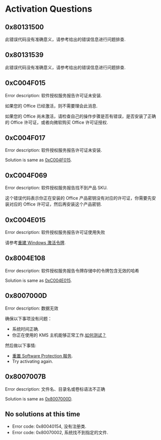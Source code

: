 # Activation Questions

## 0x80131500

此错误代码没有准确意义，请参考给出的错误信息进行问题排查.

## 0x80131539

此错误代码没有准确意义，请参考给出的错误信息进行问题排查.

## 0xC004F015

Error description: 软件授权服务报告许可证未安装.

如果您的 Office 已经激活，则不需要理会此消息.

如果您的 Office 尚未激活，请检查自己的操作步骤是否有错误，是否安装了正确的 Office 许可证，或者向微软购买 Office 许可证授权.

## 0xC004F017

Error description: 软件授权服务报告许可证未安装.

Solution is same as [0xC004F015](activation.md#_0xc004f015).

## 0xC004F069

Error description: 软件授权服务报告找不到产品 SKU.

这个错误代码表示你正在安装的 Office 产品密钥没有对应的许可证，你需要先安装对应的 Office 许可证，然后再安装这个产品密钥.

## 0xC004E015

Error description: 软件授权服务报告许可证使用失败

请参考[重建 Windows 激活令牌](/zh-cn/toolbox/windows.md#重建-windows-激活令牌).

## 0x8004E108

Error description: 软件授权服务报告令牌存储中的令牌包含无效的哈希

Solution is same as [0xC004E015](activation.md#_0xc004e015).

## 0x8007000D

Error description: 数据无效

确保以下事项没有问题：

- 系统时间正确.
- 你正在使用的 KMS 主机能够正常工作.[如何测试？](/zh-cn/toolbox/README.md#测试-kms-主机可用性)

然后做以下事情:

- [重置 Software Protection 服务](/zh-cn/toolbox/windows.md#重置-software-protection-服务).
- Try activating again.

## 0x8007007B

Error description: 文件名、目录名或卷标语法不正确

Solution is same as [0x8007000D](activation.md#_0x8007000d).

## No solutions at this time

- Error code: 0x80040154, 没有注册类.
- Error code: 0x80070002, 系统找不到指定的文件.

